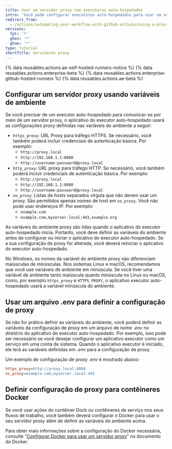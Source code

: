 ```yaml
---
title: Usar um servidor proxy com executores auto-hospedados
intro: 'Você pode configurar executores auto-hospedados para usar um servidor proxy para comunicar-se com {% data variables.product.product_name %}.'
redirect_from:
  - /actions/automating-your-workflow-with-github-actions/using-a-proxy-server-with-self-hosted-runners
versions:
  fpt: '*'
  ghes: '*'
  ghae: '*'
type: tutorial
shortTitle: Servidores proxy
---
```


{% data reusables.actions.ae-self-hosted-runners-notice %}
{% data reusables.actions.enterprise-beta %}
{% data reusables.actions.enterprise-github-hosted-runners %}
{% data reusables.actions.ae-beta %}

## Configurar um servidor proxy usando variáveis de ambiente

Se você precisar de um executor auto-hospedado para comunicar-se por meio de um servidor proxy, o aplicativo do executor auto-hospedado usará as configurações proxy definidas nas variáveis do ambiente a seguir:

* `https_proxy`: URL Proxy para tráfego HTTPS. Se necessário, você também poderá incluir credenciais de autenticação básica. Por exemplo:
  * `http://proxy.local`
  * `http://192.168.1.1:8080`
  * `http://username:password@proxy.local`
* `http_proxy`: URL proxy para tráfego HTTP. Se necessário, você também poderá incluir credenciais de autenticação básica. Por exemplo:
  * `http://proxy.local`
  * `http://192.168.1.1:8080`
  * `http://username:password@proxy.local`
* `no_proxy`: Listas de hosts separados vírgula que não devem usar um proxy. São permitidos apenas nomes de host em `no_proxy`. Você não pode usar endereços IP. Por exemplo:
  * `example.com`
  * `example.com,myserver.local:443,example.org`

As variáveis do ambiente proxy são lidas quando o aplicativo do executor auto-hospedado inicia. Portanto, você deve definir as variáveis do ambiente antes de configurar ou iniciar o aplicativo do executor auto-hospedado. Se a sua configuração de proxy for alterada, você deverá reiniciar o aplicativo do executor auto-hospedado.

No Windows, os nomes da variável do ambiente proxy não diferenciam maiúsculas de minúsculas. Nos sistemas Linux e macOS, recomendamos que você use variáveis de ambiente em minúscula. Se você tiver uma variável de ambiente tanto maiúscula quanto minúscula no Linux ou macOS, como, por exemplo `https_proxy` e `HTTPS_PROXY`, o aplicativo executor auto-hospedado usará a variável minúscula do ambiente.

## Usar um arquivo .env para definir a configuração de proxy

Se não for prático definir as variáveis do ambiente, você poderá definir as variáveis da configuração de proxy em um arquivo de nome _.env_ no diretório do aplicativo do executor auto-hospedado. Por exemplo, isso pode ser necessário se você desejar configurar um aplicativo executor como um serviço em uma conta de sistema. Quando o aplicativo executor é iniciado, ele lerá as variáveis definidas em _.env_ para a configuração de proxy.

Um exemplo de configuração de proxy _.env_ é mostrado abaixo:

```ini
https_proxy=http://proxy.local:8080
no_proxy=example.com,myserver.local:443
```

## Definir configuração de proxy para contêineres Docker

Se você usar ações do contêiner Dock ou contêineres de serviço nos seus fluxos de trabalho, você também deverá configurar o Docker para usar o seu servidor proxy além de definir as variáveis do ambiente acima.

Para obter mais informações sobre a configuração do Docker necessária, consulte "[Configurar Docker para usar um servidor proxy](https://docs.docker.com/network/proxy/)" no documento do Docker.
